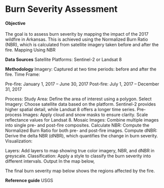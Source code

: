 # Burn Severity Assessment

#### Objective
The goal is to assess burn severity by mapping the impact of the 2017 wildfire in Arkansas. This is achieved using the Normalized Burn Ratio (NBR), which is calculated from satellite imagery taken before and after the fire. Mapping Using NBR


**Data Sources**
Satellite Platforms: Sentinel-2 or Landsat 8

**Methodology**
Imagery: Captured at two time periods: before and after the fire.
Time Frame:

Pre-fire: January 1, 2017 – June 30, 2017
Post-fire: July 1, 2017 – December 31, 2017

Process:
Study Area: Define the area of interest using a polygon.
Select Imagery: Choose satellite data based on the platform. Sentinel-2 provides higher spatial detail, while Landsat 8 offers a longer time series.
Pre-process Images: Apply cloud and snow masks to ensure clarity. Scale reflectance values for Landsat 8.
Mosaic Images: Combine multiple images into single pre- and post-fire composites.
Calculate NBR: Compute the Normalized Burn Ratio for both pre- and post-fire images.
Compute dNBR: Derive the delta NBR (dNBR), which quantifies the change in burn severity.
Visualization:

Layers: Add layers to map showing true color imagery, NBR, and dNBR in greyscale.
Classification: Apply a style to classify the burn severity into different intervals.
Output
In the map below,

The final burn severity map below shows the regions affected by the fire. 

**Reference guide**
USGS
